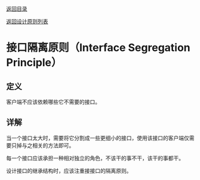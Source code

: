 [返回目录](/DesignPrinciple/ISP)

[返回设计原则列表](/DesignPrinciple/README.md)

# 接口隔离原则（Interface Segregation Principle）

## 定义

客户端不应该依赖哪些它不需要的接口。

## 详解

当一个接口太大时，需要将它分割成一些更细小的接口，使用该接口的客户端仅需要只掉与之相关的方法即可。

每一个接口应该承担一种相对独立的角色，不该干的事不干，该干的事都干。

设计接口的继承结构时，应该注重接接口的隔离原则。